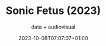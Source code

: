 ---
title: "Sonic Fetus (2023)"
subtitle: "data + audiovisual"
date: 2023-10-08T07:07:07+01:00
draft: false
---